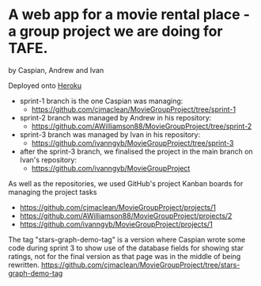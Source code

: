# A web app for a movie rental place - a group project we are doing for TAFE.
by Caspian, Andrew and Ivan

Deployed onto [Heroku](https://acme-entertainment-portfolio.herokuapp.com/index.php)

* sprint-1 branch is the one Caspian was managing:  
    * https://github.com/cjmaclean/MovieGroupProject/tree/sprint-1 
* sprint-2 branch was managed by Andrew in his repository:  
  * https://github.com/AWilliamson88/MovieGroupProject/tree/sprint-2
* sprint-3 branch was managed by Ivan in his repository:  
  * https://github.com/ivanngyb/MovieGroupProject/tree/sprint-3
* after the sprint-3 branch, we finalised the project in the main branch on Ivan's repository:
  * https://github.com/ivanngyb/MovieGroupProject

As well as the repositories, we used GitHub's project Kanban boards for managing the project tasks
* https://github.com/cjmaclean/MovieGroupProject/projects/1
* https://github.com/AWilliamson88/MovieGroupProject/projects/2
* https://github.com/ivanngyb/MovieGroupProject/projects/1

The tag "stars-graph-demo-tag" is a version where Caspian wrote some code during sprint 3 to show use of the database fields for showing star ratings, not for the final version as that page was in the middle of being rewritten. https://github.com/cjmaclean/MovieGroupProject/tree/stars-graph-demo-tag
